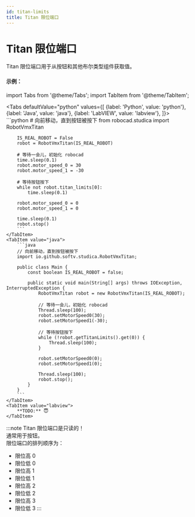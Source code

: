 ```yaml
---
id: titan-limits
title: Titan 限位端口
---
```


# Titan 限位端口

Titan 限位端口用于从按钮和其他布尔类型组件获取值。

#### 示例：

import Tabs from '@theme/Tabs';
import TabItem from '@theme/TabItem';

<Tabs
    defaultValue="python"
    values={[
        {label: 'Python', value: 'python'},
        {label: 'Java', value: 'java'},
        {label: 'LabVIEW', value: 'labview'},
    ]}>
    <TabItem value="python">  
        ```python
        # 向前移动，直到按钮被按下
        from robocad.studica import RobotVmxTitan

        IS_REAL_ROBOT = False
        robot = RobotVmxTitan(IS_REAL_ROBOT)
        
        # 等待一会儿，初始化 robocad
        time.sleep(0.1)
        robot.motor_speed_0 = 30
        robot.motor_speed_1 = -30

        # 等待按钮按下
        while not robot.titan_limits[0]:
            time.sleep(0.1)

        robot.motor_speed_0 = 0
        robot.motor_speed_1 = 0

        time.sleep(0.1)
        robot.stop()
        ```
    </TabItem>
    <TabItem value="java">
        ```java
        // 向前移动，直到按钮被按下
        import io.github.softv.studica.RobotVmxTitan;

        public class Main {
            const boolean IS_REAL_ROBOT = false;

            public static void main(String[] args) throws IOException, InterruptedException {
                RobotVmxTitan robot = new RobotVmxTitan(IS_REAL_ROBOT);

                // 等待一会儿，初始化 robocad
                Thread.sleep(100);
                robot.setMotorSpeed0(30);
                robot.setMotorSpeed1(-30);

                // 等待按钮按下
                while (!robot.getTitanLimits().get(0)) {
                    Thread.sleep(100);
                }
                
                robot.setMotorSpeed0(0);
                robot.setMotorSpeed1(0);

                Thread.sleep(100);
                robot.stop();
            }
        }
        ```
    </TabItem>
    <TabItem value="labview">
        **TODO:** 😇
    </TabItem>
</Tabs>   

:::note
Titan 限位端口是只读的！  
通常用于按钮。  
限位端口的排列顺序为：
- 限位高 0
- 限位低 0
- 限位高 1
- 限位低 1
- 限位高 2
- 限位低 2
- 限位高 3
- 限位低 3
:::
